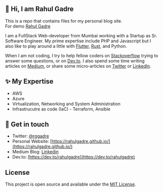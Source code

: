 

## 👋  Hi, I am Rahul Gadre

This is a repo that contains files for my personal blog site.<br>
For demo <a href="https://rahulgadre.github.io/" target="_blank" rel="noopener">Rahul Gadre</a>

I am a FullStack Web-developer from Mumbai working with a Startup as Sr. Software Engineer. My prime expertise include PHP and Javascript but I also like to play around a little with [Flutter](https://flutter.dev/), [Rust](https://www.rust-lang.org/), and Python.

When I am not coding, I try to help fellow coders on [Stackoverflow](https://stackoverflow.com/users/2541634/akshay-khale) trying to answer some questions, or on [Dev.to](https://dev.to/akshaykhale1992). I also spend some time writing articles on [Medium](https://medium.com/@TheAkshayKhale), or share some micro-articles on [Twitter](https://twitter.com/TheAkshayKhale) or [LinkedIn](https://www.linkedin.com/in/theakshaykhale/).

## ✨ My Expertise
- AWS
- Azure
- Virtualization, Networking and System Administration
- Infrastrucutre as code (IaC) - Terraform, Ansible


## 💌 Get in touch
- Twitter: [@rggadre](https://twitter.com/rggadre)
- Personal Website: [https://rahulgadre.github.io/](https://rahulgadre.github.io/)
- Medium Blog: [Linkedin](https://www.linkedin.com/in/rahulgadre/)
- Dev.to: [https://dev.to/rahulgadre](https://dev.to/rahulgadre)
## License

This project is open source and available under the [MIT License](LICENSE).
